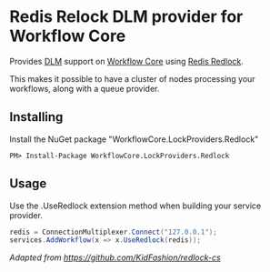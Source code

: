 # Redis Relock DLM provider for Workflow Core

Provides [DLM](https://en.wikipedia.org/wiki/Distributed_lock_manager) support  on [Workflow Core](../../README.md) using [Redis Redlock](http://redis.io/topics/distlock).

This makes it possible to have a cluster of nodes processing your workflows, along with a queue provider.

## Installing

Install the NuGet package "WorkflowCore.LockProviders.Redlock"

```
PM> Install-Package WorkflowCore.LockProviders.Redlock
```

## Usage

Use the .UseRedlock extension method when building your service provider.

```C#
redis = ConnectionMultiplexer.Connect("127.0.0.1");
services.AddWorkflow(x => x.UseRedlock(redis));
```

*Adapted from https://github.com/KidFashion/redlock-cs*
